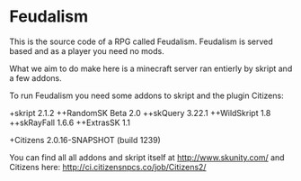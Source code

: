 Feudalism
=========

This is the source code of a RPG called Feudalism. Feudalism is served based and as a player you need no mods. 

What we aim to do make here is a minecraft server ran entierly by skript and a few addons.

To run Feudalism you need some addons to skript and the plugin Citizens:

+skript 2.1.2
++RandomSK Beta 2.0
++skQuery 3.22.1
++WildSkript 1.8
++skRayFall 1.6.6
++ExtrasSK 1.1

+Citizens 2.0.16-SNAPSHOT (build 1239)

You can find all all addons and skript itself at http://www.skunity.com/
and Citizens here: http://ci.citizensnpcs.co/job/Citizens2/